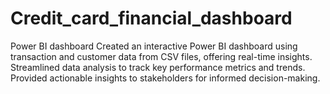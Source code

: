 # Credit_card_financial_dashboard
Power BI dashboard
Created an interactive Power BI dashboard using transaction and customer data from CSV files, offering real-time insights.
Streamlined data analysis to track key performance metrics and trends.
Provided actionable insights to stakeholders for informed decision-making.
